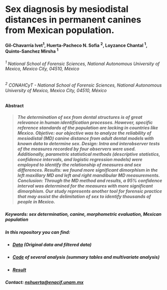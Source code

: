 # Sex diagnosis by mesiodistal distances in permanent canines from Mexican population.


#### Gil-Chavarría Ivet<sup>1</sup>, Huerta-Pacheco N. Sofia <sup>2</sup>, Loyzance Chantal <sup>1</sup>, Quinto-Sanchez Mirsha <sup>1</sup>
###### <sup>1</sup> National School of Forensic Sciences, National Autonomous University of Mexico, Mexico City, 04510, México
###### <sup>2</sup> CONAHCyT - National School of Forensic Sciences, National Autonomous University of Mexico, Mexico City, 04510, México

**Abstract**

> ##### The determination of sex from dental structures is of great relevance in human identification processes. However, specific reference standards of the population are lacking in countries like Mexico. Objetive: our objective was to analyze the reliability of mesiodistal (MD) canine distance from adult dental models with known data to determine sex. Design: Intra and interobserver tests of the measures recorded by four observers were used. Additionally, parametric statistical methods (descriptive statistics, confidence intervals, and logistic regression models) were employed to identify the relationship of measures and sex differences. Results: we found more significant dimorphism in the left maxillary MD and left and right mandibular MD measurements. Conclusion: Through the MD method and results, a 95% confidence interval was determined for the measures with more significant dimorphism. Our study represents another tool for forensic practice that may assist the delimitation of sex to identify thousands of people in Mexico.

##### Keywords: sex determination, canine, morphometric evaluation, Mexican population

##### In this repository you can find:

- ##### [Data](https://github.com/nshuerta-ForenseUNAM/Sex_mesiodistal_mexican/tree/Data) (Original data and filtered data)
- ##### [Code](https://github.com/nshuerta-ForenseUNAM/Sex_mesiodistal_mexican/tree/Code) of several analysis (summary tables and multivariate analysis)
- ##### [Result](https://github.com/nshuerta-ForenseUNAM/Sex_mesiodistal_mexican/tree/Result)

##### Contact: **nshuerta@enacif.unam.mx**





